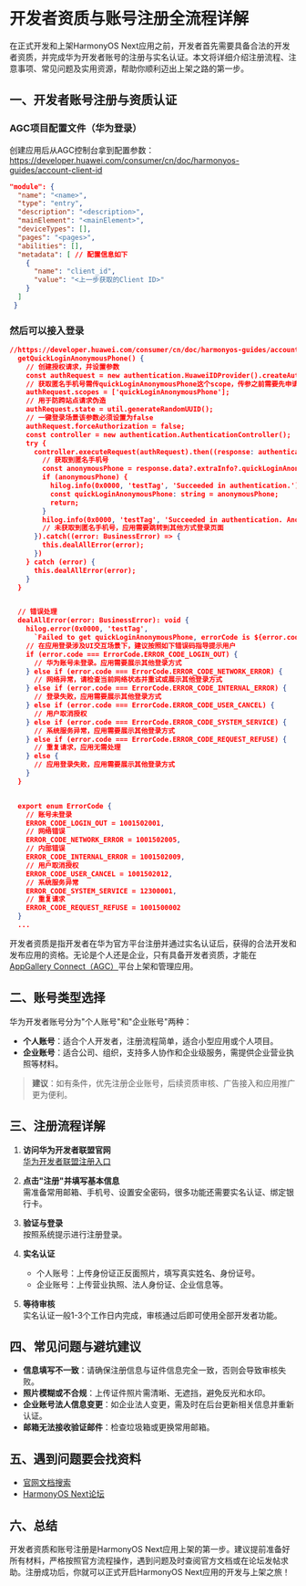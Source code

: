 # 开发者资质与账号注册全流程详解

在正式开发和上架HarmonyOS Next应用之前，开发者首先需要具备合法的开发者资质，并完成华为开发者账号的注册与实名认证。本文将详细介绍注册流程、注意事项、常见问题及实用资源，帮助你顺利迈出上架之路的第一步。

## 一、开发者账号注册与资质认证

### AGC项目配置文件（华为登录）
创建应用后从AGC控制台拿到配置参数：https://developer.huawei.com/consumer/cn/doc/harmonyos-guides/account-client-id
```json
"module": {
  "name": "<name>",
  "type": "entry",
  "description": "<description>",
  "mainElement": "<mainElement>",
  "deviceTypes": [],
  "pages": "<pages>",
  "abilities": [],
  "metadata": [ // 配置信息如下
    {
      "name": "client_id",
      "value": "<上一步获取的Client ID>"
    }
  ]
 }
```

### 然后可以接入登录
```json
//https://developer.huawei.com/consumer/cn/doc/harmonyos-guides/account-phone-unionid-login
  getQuickLoginAnonymousPhone() {
    // 创建授权请求，并设置参数
    const authRequest = new authentication.HuaweiIDProvider().createAuthorizationWithHuaweiIDRequest();
    // 获取匿名手机号需传quickLoginAnonymousPhone这个scope，传参之前需要先申请“华为账号一键登录”权限，否则会返回1001502014错误码
    authRequest.scopes = ['quickLoginAnonymousPhone'];
    // 用于防跨站点请求伪造
    authRequest.state = util.generateRandomUUID();
    // 一键登录场景该参数必须设置为false
    authRequest.forceAuthorization = false;
    const controller = new authentication.AuthenticationController();
    try {
      controller.executeRequest(authRequest).then((response: authentication.AuthorizationWithHuaweiIDResponse) => {
        // 获取到匿名手机号
        const anonymousPhone = response.data?.extraInfo?.quickLoginAnonymousPhone as string;
        if (anonymousPhone) {
          hilog.info(0x0000, 'testTag', 'Succeeded in authentication.');
          const quickLoginAnonymousPhone: string = anonymousPhone;
          return;
        }
        hilog.info(0x0000, 'testTag', 'Succeeded in authentication. AnonymousPhone is empty.');
        // 未获取到匿名手机号，应用需要跳转到其他方式登录页面
      }).catch((error: BusinessError) => {
        this.dealAllError(error);
      })
    } catch (error) {
      this.dealAllError(error);
    }
  }


  // 错误处理
  dealAllError(error: BusinessError): void {
    hilog.error(0x0000, 'testTag',
      `Failed to get quickLoginAnonymousPhone, errorCode is ${error.code}, errorMessage is ${error.message}`);
    // 在应用登录涉及UI交互场景下，建议按照如下错误码指导提示用户
    if (error.code === ErrorCode.ERROR_CODE_LOGIN_OUT) {
      // 华为账号未登录。应用需要展示其他登录方式
    } else if (error.code === ErrorCode.ERROR_CODE_NETWORK_ERROR) {
      // 网络异常，请检查当前网络状态并重试或展示其他登录方式
    } else if (error.code === ErrorCode.ERROR_CODE_INTERNAL_ERROR) {
      // 登录失败，应用需要展示其他登录方式
    } else if (error.code === ErrorCode.ERROR_CODE_USER_CANCEL) {
      // 用户取消授权
    } else if (error.code === ErrorCode.ERROR_CODE_SYSTEM_SERVICE) {
      // 系统服务异常，应用需要展示其他登录方式
    } else if (error.code === ErrorCode.ERROR_CODE_REQUEST_REFUSE) {
      // 重复请求，应用无需处理
    } else {
      // 应用登录失败，应用需要展示其他登录方式
    }
  }


  export enum ErrorCode {
    // 账号未登录
    ERROR_CODE_LOGIN_OUT = 1001502001,
    // 网络错误
    ERROR_CODE_NETWORK_ERROR = 1001502005,
    // 内部错误
    ERROR_CODE_INTERNAL_ERROR = 1001502009,
    // 用户取消授权
    ERROR_CODE_USER_CANCEL = 1001502012,
    // 系统服务异常
    ERROR_CODE_SYSTEM_SERVICE = 12300001,
    // 重复请求
    ERROR_CODE_REQUEST_REFUSE = 1001500002
  }
  ...
```

开发者资质是指开发者在华为官方平台注册并通过实名认证后，获得的合法开发和发布应用的资格。无论是个人还是企业，只有具备开发者资质，才能在[AppGallery Connect（AGC）](https://developer.huawei.com/consumer/cn/service/josp/agc/index.html#/)平台上架和管理应用。

## 二、账号类型选择

华为开发者账号分为"个人账号"和"企业账号"两种：
- **个人账号**：适合个人开发者，注册流程简单，适合小型应用或个人项目。
- **企业账号**：适合公司、组织，支持多人协作和企业级服务，需提供企业营业执照等材料。

> **建议**：如有条件，优先注册企业账号，后续资质审核、广告接入和应用推广更为便利。

## 三、注册流程详解

1. **访问华为开发者联盟官网**  
   [华为开发者联盟注册入口](https://developer.huawei.com/consumer/cn/)

2. **点击"注册"并填写基本信息**  
   需准备常用邮箱、手机号、设置安全密码，很多功能还需要实名认证、绑定银行卡。

3. **验证与登录**  
   按照系统提示进行注册登录。

4. **实名认证**  
   - 个人账号：上传身份证正反面照片，填写真实姓名、身份证号。
   - 企业账号：上传营业执照、法人身份证、企业信息等。

5. **等待审核**  
   实名认证一般1-3个工作日内完成，审核通过后即可使用全部开发者功能。

## 四、常见问题与避坑建议

- **信息填写不一致**：请确保注册信息与证件信息完全一致，否则会导致审核失败。
- **照片模糊或不合规**：上传证件照片需清晰、无遮挡，避免反光和水印。
- **企业账号法人信息变更**：如企业法人变更，需及时在后台更新相关信息并重新认证。
- **邮箱无法接收验证邮件**：检查垃圾箱或更换常用邮箱。

## 五、遇到问题要会找资料

- [官网文档搜索](https://developer.huawei.com/consumer/cn/doc/search?type=all&val=%E4%B8%8A%E6%9E%B6&versionValue=all)
- [HarmonyOS Next论坛](https://developer.huawei.com/consumer/cn/forum/block/harmonyos-next)

## 六、总结

开发者资质和账号注册是HarmonyOS Next应用上架的第一步。建议提前准备好所有材料，严格按照官方流程操作，遇到问题及时查阅官方文档或在论坛发帖求助。注册成功后，你就可以正式开启HarmonyOS Next应用的开发与上架之旅！
